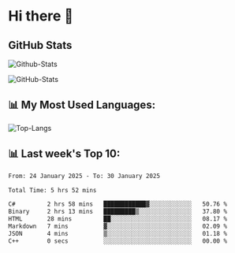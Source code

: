 # Hi there 👋

## GitHub Stats
![Github-Stats](https://github-readme-stats-sigma-five.vercel.app/api?username=ltorson&show_icons=true&theme=radical&count_private=true&show=reviews,discussions_started,discussions_answered,prs_merged,prs_merged_percentage)

![GitHub-Stats](https://github-readme-stats.vercel.app/api/wakatime?username=LeeTorson&theme=synthwave&size_weight=0.5&count_weight=0.5&title_color=36F9F6&langs_count=10&count_private=true)

## 📊 My Most Used Languages:
![Top-Langs](https://github-readme-stats-sigma-five.vercel.app/api/top-langs/?username=LTorson&layout=compact&langs_count=10)


## 📊 Last week's Top 10:
<!--START_SECTION:waka-->

```txt
From: 24 January 2025 - To: 30 January 2025

Total Time: 5 hrs 52 mins

C#         2 hrs 58 mins   ████████████▓░░░░░░░░░░░░   50.76 %
Binary     2 hrs 13 mins   █████████▒░░░░░░░░░░░░░░░   37.80 %
HTML       28 mins         ██░░░░░░░░░░░░░░░░░░░░░░░   08.17 %
Markdown   7 mins          ▓░░░░░░░░░░░░░░░░░░░░░░░░   02.09 %
JSON       4 mins          ▒░░░░░░░░░░░░░░░░░░░░░░░░   01.18 %
C++        0 secs          ░░░░░░░░░░░░░░░░░░░░░░░░░   00.00 %
```

<!--END_SECTION:waka-->
